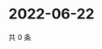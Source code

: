 # 2022-06-22

共 0 条

<!-- BEGIN WEIBO -->
<!-- 最后更新时间 Wed Jun 22 2022 16:23:10 GMT+0800 (China Standard Time) -->

<!-- END WEIBO -->
